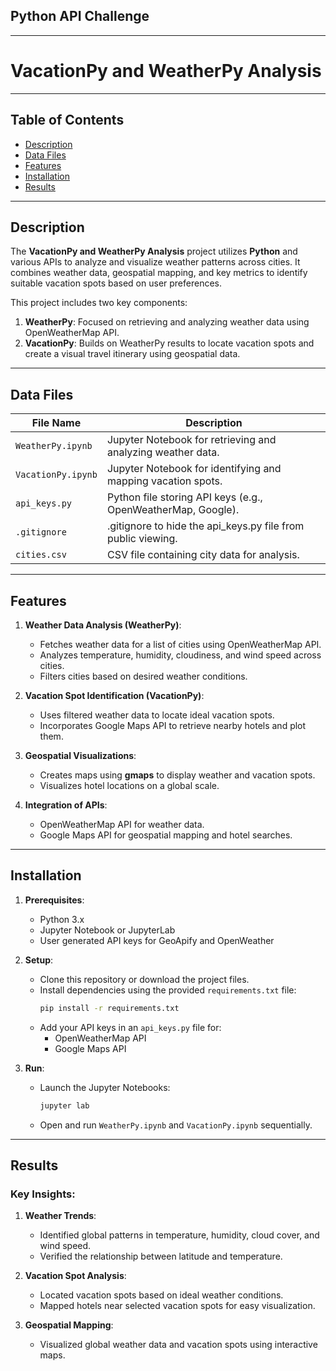 ## Python API Challenge
---
# VacationPy and WeatherPy Analysis

---

## Table of Contents
- [Description](#description)
- [Data Files](#data-files)
- [Features](#features)
- [Installation](#installation)
- [Results](#results)

---

## Description

The **VacationPy and WeatherPy Analysis** project utilizes **Python** and various APIs to analyze and visualize weather patterns across cities. It combines weather data, geospatial mapping, and key metrics to identify suitable vacation spots based on user preferences.

This project includes two key components:
1. **WeatherPy**: Focused on retrieving and analyzing weather data using OpenWeatherMap API.
2. **VacationPy**: Builds on WeatherPy results to locate vacation spots and create a visual travel itinerary using geospatial data.

---

## Data Files

| File Name                 | Description                                                   |
|---------------------------|---------------------------------------------------------------|
| `WeatherPy.ipynb`         | Jupyter Notebook for retrieving and analyzing weather data.   |
| `VacationPy.ipynb`        | Jupyter Notebook for identifying and mapping vacation spots.  |
| `api_keys.py`             | Python file storing API keys (e.g., OpenWeatherMap, Google).  |
| `.gitignore`              | .gitignore to hide the api_keys.py file from public viewing.  |
| `cities.csv`              | CSV file containing city data for analysis.                  |

---

## Features

1. **Weather Data Analysis (WeatherPy)**:
   - Fetches weather data for a list of cities using OpenWeatherMap API.
   - Analyzes temperature, humidity, cloudiness, and wind speed across cities.
   - Filters cities based on desired weather conditions.

2. **Vacation Spot Identification (VacationPy)**:
   - Uses filtered weather data to locate ideal vacation spots.
   - Incorporates Google Maps API to retrieve nearby hotels and plot them.

3. **Geospatial Visualizations**:
   - Creates maps using **gmaps** to display weather and vacation spots.
   - Visualizes hotel locations on a global scale.

4. **Integration of APIs**:
   - OpenWeatherMap API for weather data.
   - Google Maps API for geospatial mapping and hotel searches.

---

## Installation

1. **Prerequisites**:
   - Python 3.x
   - Jupyter Notebook or JupyterLab
   - User generated API keys for GeoApify and OpenWeather

2. **Setup**:
   - Clone this repository or download the project files.
   - Install dependencies using the provided `requirements.txt` file:
     ```bash
     pip install -r requirements.txt
     ```
   - Add your API keys in an `api_keys.py` file for:
     - OpenWeatherMap API
     - Google Maps API

3. **Run**:
   - Launch the Jupyter Notebooks:
     ```bash
     jupyter lab
     ```
   - Open and run `WeatherPy.ipynb` and `VacationPy.ipynb` sequentially.

---

## Results

### Key Insights:

1. **Weather Trends**:
   - Identified global patterns in temperature, humidity, cloud cover, and wind speed.
   - Verified the relationship between latitude and temperature.

2. **Vacation Spot Analysis**:
   - Located vacation spots based on ideal weather conditions.
   - Mapped hotels near selected vacation spots for easy visualization.

3. **Geospatial Mapping**:
   - Visualized global weather data and vacation spots using interactive maps.